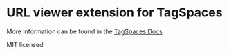 # URL viewer extension for TagSpaces

More information can be found in the [TagSpaces Docs](https://docs.tagspaces.org/extensions/url-viewer)

MIT licensed
